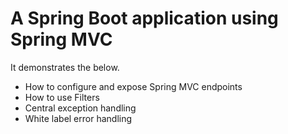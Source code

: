 # A Spring Boot application using Spring MVC

It demonstrates the below.
 - How to configure and expose Spring MVC endpoints
 - How to use Filters
 - Central exception handling 
 - White label error handling
